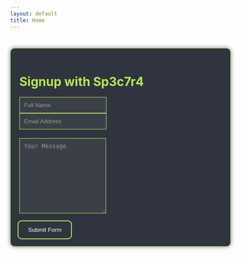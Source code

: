 ```yaml
---
layout: default
title: Home
---
```



<style>
 .contain {
    max-width: 500px;
    margin: 40px auto;
    padding: 20px;
    background-color: #2f343f; /* dark gray background */
    border: 1px solid #b5e853; /* green border */
    border-radius: 10px;
    box-shadow: 0 0 10px rgba(0, 0, 0, 0.5);
  }
 .form-group {
    margin-bottom: 20px;
  }
 .form-control {
    background-color: #3b4048; /* dark gray input background */
    border: 1px solid #b5e853; /* green border */
    color: #fff; /* white text */
    padding: 10px;
  }
 .form-control::placeholder {
    color: #999; /* light gray placeholder text */
  }
 .btn {
    background-color: transparent; /* green button background */
    color: #fff; /* white button text */
    padding: 10px 20px;
    border: none;
    border-radius: 5px;
    cursor: pointer;
    outline: 2px solid #b5e853; /* add an outline around the button */
    outline-offset: 2px;
  }
 .btn:hover {
    background-color: #8bc34a; /* lighter green button background on hover */
  }
</style>
<script>
  document.getElementById('myForm').addEventListener('submit', function(e) {
    e.preventDefault();
    fetch(e.target.action, {
      method: 'POST',
      body: new FormData(e.target),
    }).then(() => {
      window.location.href = 'http://127.0.0.1:4000/contents/thankyou.html';
    });
  });
</script>

<form id="myForm"  action="https://formsubmit.co/69a44903436fc486d48c98f3d78a2b0d" method="POST">
  <div class="contain">
    <h1 style="color: #b5e853;">Signup with Sp3c7r4</h1>
    <div class="form-group">
      <div class="form-row">
        <div class="col">
          <input id=name type="text" name="name" class="form-control" placeholder="Full Name" required>
        </div>
        <div class="col">
          <input id="email" type="email" name="email" class="form-control" placeholder="Email Address" required>
        </div>
      </div>
    </div>
    <div class="form-group">
      <textarea placeholder="Your Message" class="form-control" name="message" rows="10" required></textarea>
    </div>
    <button type="submit" class="btn">Submit Form</button>
  </div>
</form>
</form>